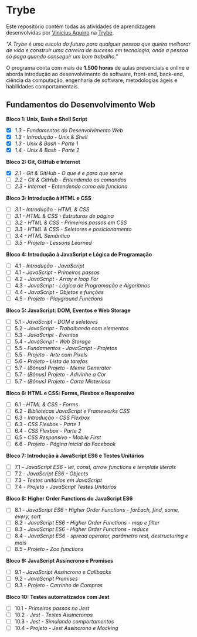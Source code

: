 # Trybe

Este repositório contém todas as atividades de aprendizagem desenvolvidas por [Vinicius Aquino](https://github.com/CandidoVinii) na [Trybe](https://www.betrybe.com/).

*"A Trybe é uma escola do futuro para qualquer pessoa que queira melhorar de vida e construir uma carreira de sucesso em tecnologia, onde a pessoa só paga quando conseguir um bom trabalho."*

O programa conta com mais de **1.500 horas** de aulas presenciais e online e aborda introdução ao desenvolvimento de software, front-end, back-end, ciência da computação, engenharia de software, metodologias ágeis e habilidades comportamentais.

## Fundamentos do Desenvolvimento Web
**Bloco 1: Unix, Bash e Shell Script**
- [x] *1.3 - Fundamentos do Desenvolvimento Web*
- [x]  *1.3 - Introdução - Unix & Shell*
- [x]  *1.3 - Unix & Bash - Parte 1*
- [x]  *1.4 - Unix & Bash - Parte 2*

**Bloco 2: Git, GitHub e Internet**
- [x]  *2.1 - Git & GitHub - O que é e para que serve*
- [ ] *2.2 - Git & GitHub - Entendendo os comandos*
- [ ]  *2.3 - Internet - Entendendo como ela funciona*
 
**Bloco 3: Introdução à HTML e CSS**
- [ ]  *3.1 - Introdução - HTML & CSS*
- [ ]  *3.1 - HTML & CSS - Estruturas de página*
- [ ]  *3.2 - HTML & CSS - Primeiros passos em CSS*
- [ ]  *3.3 - HTML & CSS - Seletores e posicionamento*
- [ ]  *3.4 - HTML Semântico*
- [ ]  *3.5 - Projeto - Lessons Learned*
 
**Bloco 4: Introdução à JavaScript e Lógica de Programação**
- [ ]  4.1 - *Introdução - JavaScript*
- [ ] 4.1 - *JavaScript - Primeiros passos*
- [ ]  4.2 - *JavaScript - Array e loop For*
- [ ]  4.3 - *JavaScript - Lógica de Programação e Algoritmos*
- [ ]  4.4 - *JavaScript - Objetos e funções*
- [ ]  4.5 - *Projeto - Playground Functions*
 
**Bloco 5: JavaScript: DOM, Eventos e Web Storage**
- [ ]  5.1 - *JavaScript - DOM e seletores*
- [ ]  5.2 - *JavaScript - Trabalhando com elementos*
- [ ]  5.3 - *JavaScript - Eventos*
- [ ]  5.4 - *JavaScript - Web Storage*
- [ ]  5.5 - *Fundamentos - JavaScript - Projetos*
- [ ]  5.5 - *Projeto - Arte com Pixels*
- [ ]  5.6 - *Projeto - Lista de tarefas*
- [ ]  5.7 - *(Bônus) Projeto - Meme Generator*
- [ ]  5.7 - *(Bônus) Projeto - Adivinhe a Cor*
- [ ]  5.7 - *(Bônus) Projeto - Carta Misteriosa*
 
**Bloco 6: HTML e CSS: Forms, Flexbox e Responsivo**
- [ ] 6.1 - *HTML & CSS - Forms*
- [ ]  6.2 - *Bibliotecas JavaScript e Frameworks CSS*
- [ ]  6.3 - *Introdução - CSS Flexbox*
- [ ]  6.3 - *CSS Flexbox - Parte 1*
- [ ]  6.4 - *CSS Flexbox - Parte 2*
- [ ]  6.5 - *CSS Responsivo - Mobile First*
- [ ]  6.6 - *Projeto - Página inicial do Facebook*
 
**Bloco 7: Introdução à JavaScript ES6 e Testes Unitários**
- [ ]  7.1 - *JavaScript ES6 - let, const, arrow functions e template literals*
- [ ]  7.2 - *JavaScript ES6 - Objects*
- [ ]  7.3 - *Testes unitários em JavaScript*
- [ ]  7.4 - *Projeto - JavaScript Testes Unitários*
 
**Bloco 8: Higher Order Functions do JavaScript ES6**
- [ ]  8.1 - *JavaScript ES6 - Higher Order Functions - forEach, find, some, every, sort*
- [ ]  8.2 - *JavaScript ES6 - Higher Order Functions - map e filter*
- [ ]  8.3 - *JavaScript ES6 - Higher Order Functions - reduce*
- [ ]  8.4 - *JavaScript ES6 - spread operator, parâmetro rest, destructuring e mais*
- [ ]  8.5 - *Projeto - Zoo functions*
 
**Bloco 9: JavaScript Assíncrono e Promises**
- [ ]  9.1 - *JavaScript Assíncrono e Callbacks*
- [ ]  9.2 - *JavaScript Promises*
- [ ]  9.3 - *Projeto - Carrinho de Compras*
 
**Bloco 10: Testes automatizados com Jest**
- [ ]  10.1 - *Primeiros passos no Jest*
- [ ]  10.2 - *Jest - Testes Assíncronos*
- [ ]  10.3 - *Jest - Simulando comportamentos*
- [ ]  10.4 - *Projeto - Jest Assíncrono e Mocking*
